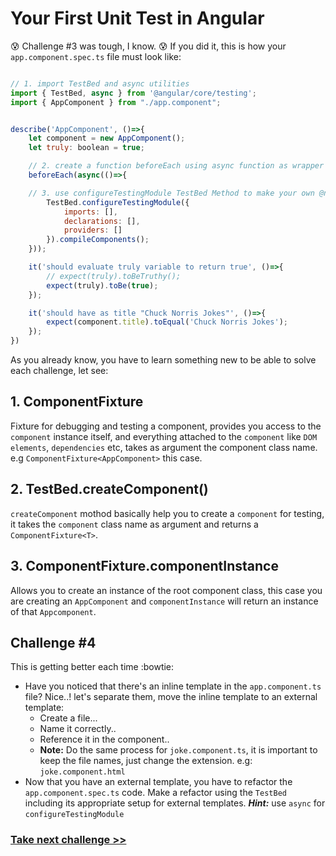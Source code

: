 # Your First Unit Test in Angular
:cold_sweat: Challenge #3 was tough, I know. :cold_sweat: If you did it, this is how your `app.component.spec.ts` file must look like:

```js

// 1. import TestBed and async utilities
import { TestBed, async } from '@angular/core/testing';
import { AppComponent } from "./app.component";


describe('AppComponent', ()=>{
	let component = new AppComponent();
	let truly: boolean = true;

	// 2. create a function beforeEach using async function as wrapper for its parameter 		
	beforeEach(async(()=>{

	// 3. use configureTestingModule TestBed Method to make your own @ngModule for testing	
		TestBed.configureTestingModule({
			imports: [],
			declarations: [],
			providers: []
		}).compileComponents();
	}));

	it('should evaluate truly variable to return true', ()=>{
		// expect(truly).toBeTruthy();
		expect(truly).toBe(true);
	});

	it('should have as title "Chuck Norris Jokes"', ()=>{
		expect(component.title).toEqual('Chuck Norris Jokes');
	});
})

```
As you already know, you have to learn something new to be able to solve each challenge, let see:

## 1. ComponentFixture<T>

Fixture for debugging and testing a component, provides you access to the `component` instance itself, and everything attached to the `component` like `DOM elements`, `dependencies` etc, takes as argument the component class name. e.g `ComponentFixture<AppComponent>` this case.

## 2. TestBed.createComponent()

`createComponent` mothod basically help you to create a `component` for testing, it takes the `component` class name as argument and returns a `ComponentFixture<T>`.

## 3. ComponentFixture<T>.componentInstance

Allows you to create an instance of the root component class, this case you are creating an `AppComponent` and `componentInstance` will return an instance of that `Appcomponent`.


## Challenge #4

This is getting better each time :bowtie:

- Have you noticed that there's an inline template in the `app.component.ts` file? Nice..! let's separate them, move the inline template to an external template:
  - Create a file...
  - Name it correctly..
  - Reference it in the component..
  - **Note:** Do the same process for `joke.component.ts`, it is important to keep the file names, just change the extension. e.g: `joke.component.html`
- Now that you have an external template, you have to refactor the `app.component.spec.ts` code. Make a refactor using the `TestBed` including its appropriate setup for external templates. ***Hint:*** use `async` for `configureTestingModule`

### [Take next challenge >>](https://github.com/jevvilla/Workshop-ATesting/tree/5#your-first-unit-test-in-angular)
